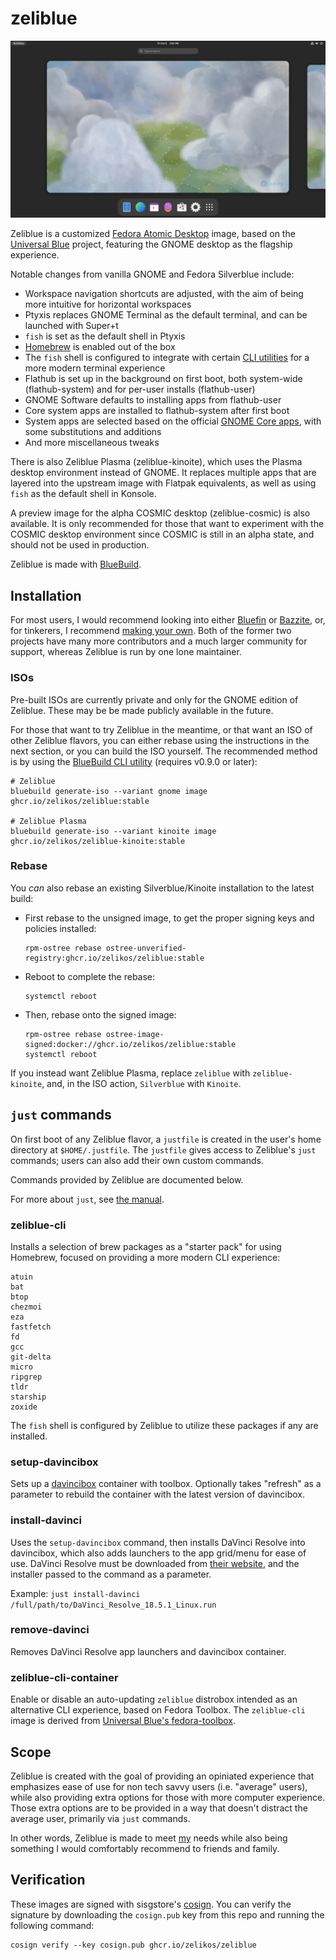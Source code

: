 # zeliblue

![Zeliblue Desktop](/repo_content/desktop1.webp?raw=true)

Zeliblue is a customized [Fedora Atomic Desktop](https://fedoraproject.org/atomic-desktops/) image, based on the [Universal Blue](http://universal-blue.org/) project, featuring the GNOME desktop as the flagship experience.

Notable changes from vanilla GNOME and Fedora Silverblue include:

- Workspace navigation shortcuts are adjusted, with the aim of being more intuitive for horizontal workspaces
- Ptyxis replaces GNOME Terminal as the default terminal, and can be launched with Super+t
- `fish` is set as the default shell in Ptyxis
- [Homebrew](https://brew.sh/) is enabled out of the box
- The `fish` shell is configured to integrate with certain [CLI utilities](#zeliblue-cli) for a more modern terminal experience
- Flathub is set up in the background on first boot, both system-wide (flathub-system) and for per-user installs (flathub-user)
- GNOME Software defaults to installing apps from flathub-user
- Core system apps are installed to flathub-system after first boot
- System apps are selected based on the official [GNOME Core apps](https://apps.gnome.org/), with some substitutions and additions
- And more miscellaneous tweaks

There is also Zeliblue Plasma (zeliblue-kinoite), which uses the Plasma desktop environment instead of GNOME. It replaces multiple apps that are layered into the upstream image with Flatpak equivalents, as well as using `fish` as the default shell in Konsole.

A preview image for the alpha COSMIC desktop (zeliblue-cosmic) is also available. It is only recommended for those that want to experiment with the COSMIC desktop environment since COSMIC is still in an alpha state, and should not be used in production.

Zeliblue is made with [BlueBuild](https://blue-build.org/).

## Installation

For most users, I would recommend looking into either [Bluefin](https://projectbluefin.io/) or [Bazzite](https://bazzite.gg/), or, for tinkerers, I recommend [making your own](https://blue-build.org/learn/getting-started/). Both of the former two projects have many more contributors and a much larger community for support, whereas Zeliblue is run by one lone maintainer.

### ISOs

Pre-built ISOs are currently private and only for the GNOME edition of Zeliblue. These may be be made publicly available in the future.

For those that want to try Zeliblue in the meantime, or that want an ISO of other Zeliblue flavors, you can either rebase using the instructions in the next section, or you can build the ISO yourself. The recommended method is by using the [BlueBuild CLI utility](https://github.com/blue-build/cli?tab=readme-ov-file#installation) (requires v0.9.0 or later):

```
# Zeliblue
bluebuild generate-iso --variant gnome image ghcr.io/zelikos/zeliblue:stable

# Zeliblue Plasma
bluebuild generate-iso --variant kinoite image ghcr.io/zelikos/zeliblue-kinoite:stable
```

### Rebase

You *can* also rebase an existing Silverblue/Kinoite installation to the latest build:

- First rebase to the unsigned image, to get the proper signing keys and policies installed:
  ```
  rpm-ostree rebase ostree-unverified-registry:ghcr.io/zelikos/zeliblue:stable
  ```
- Reboot to complete the rebase:
  ```
  systemctl reboot
  ```
- Then, rebase onto the signed image:
  ```
  rpm-ostree rebase ostree-image-signed:docker://ghcr.io/zelikos/zeliblue:stable
  systemctl reboot
  ```

If you instead want Zeliblue Plasma, replace `zeliblue` with `zeliblue-kinoite`, and, in the ISO action, `Silverblue` with `Kinoite`.


## `just` commands

On first boot of any Zeliblue flavor, a `justfile` is created in the user's home directory at `$HOME/.justfile`. The `justfile` gives access to Zeliblue's `just` commands; users can also add their own custom commands.

Commands provided by Zeliblue are documented below.

For more about `just`, see [the manual](https://just.systems/man/en/).

### zeliblue-cli

Installs a selection of brew packages as a "starter pack" for using Homebrew, focused on providing a more modern CLI experience:

```
atuin
bat
btop
chezmoi
eza
fastfetch
fd
gcc
git-delta
micro
ripgrep
tldr
starship
zoxide
```

The `fish` shell is configured by Zeliblue to utilize these packages if any are installed.

### setup-davincibox

Sets up a [davincibox](https://github.com/zelikos/davincibox) container with toolbox. Optionally takes "refresh" as a parameter to rebuild the container with the latest version of davincibox.

### install-davinci

Uses the `setup-davincibox` command, then installs DaVinci Resolve into davincibox, which also adds launchers to the app grid/menu for ease of use. DaVinci Resolve must be downloaded from [their website](https://www.blackmagicdesign.com/products/davinciresolve), and the installer passed to the command as a parameter.

Example: `just install-davinci /full/path/to/DaVinci_Resolve_18.5.1_Linux.run`

### remove-davinci

Removes DaVinci Resolve app launchers and davincibox container.

### zeliblue-cli-container

Enable or disable an auto-updating `zeliblue` distrobox intended as an alternative CLI experience, based on Fedora Toolbox. The `zeliblue-cli` image is derived from [Universal Blue's fedora-toolbox](https://github.com/ublue-os/toolboxes).

## Scope

Zeliblue is created with the goal of providing an opiniated experience that emphasizes ease of use for non tech savvy users (i.e. "average" users), while also providing extra options for those with more computer experience. Those extra options are to be provided in a way that doesn't distract the average user, primarily via `just` commands.

In other words, Zeliblue is made to meet [my](https://github.com/zelikos) needs while also being something I would comfortably recommend to friends and family.

## Verification

These images are signed with sisgstore's [cosign](https://docs.sigstore.dev/cosign/overview/). You can verify the signature by downloading the `cosign.pub` key from this repo and running the following command:

    cosign verify --key cosign.pub ghcr.io/zelikos/zeliblue
